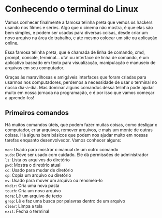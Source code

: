 # Conhecendo o terminal do Linux

Vamos conhecer finalmente a famosa telinha preta que vemos os hackers usando nos filmes e séries. Algo que o cinema não mostra, é que elas são bem simples, e podem ser usadas para diversas coisas, desde criar um novo arquivo na área de trabalho, e até mesmo colocar um site ou aplicação online.

Essa famosa telinha preta, que é chamada de linha de comando, cmd, prompt, console, terminal... ufa! ou interface de linha de comando, é um aplicativo baseado em texto para visualização, manipulação e manuseio de arquivos em seu computador.

Graças às maravilhosas e amigáveis interfaces que foram criadas para usarmos nos computadores, perdemos a necessidade de usar o terminal no nosso dia-a-dia. Mas dominar alguns comandos dessa telinha pode ajudar muito em nossa jornada na programação, e é por isso que vamos começar a aprende-los!

## Primeiros comandos

Há muitos comandos úteis, que podem fazer muitas coisas, como desligar o computador, criar arquivos, remover arquivos, e mais um monte de outras coisas. Há alguns bem básicos que podem nos ajudar muito em nossas tarefas enquanto desenvolvedor. Vamos conhecer alguns:

<code>man</code>: Usado para mostrar o manual de um outro comando<br>
<code>sudo</code>: Deve ser usado com cuidado. Ele dá permissões de administrador<br>
<code>ls</code>: Lista os arquivos do diretório<br>
<code>pwd</code>: Mostra o diretório atual<br>
<code>cd</code>: Usado para mudar de diretório<br>
<code>cp</code>: Copia um arquivo ou diretório<br>
<code>mv</code>: Usado para mover um arquivo ou renomea-lo<br>
<code>mkdir</code>: Cria uma nova pasta<br>
<code>touch</code>: Cria um novo arquivo<br>
<code>more</code>: Lê um arquivo de texto<br>
<code>grep</code>: Lê e faz uma busca por palavras dentro de um arquivo<br>
<code>clear</code>: Limpa a tela<br>
<code>exit</code>: Fecha o terminal<br>